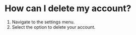 # How can I delete my account?

1. Navigate to the settings menu.
2. Select the option to delete your account.
